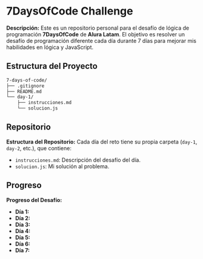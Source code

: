 # 7DaysOfCode Challenge

**Descripción:**
Este es un repositorio personal para el desafío de lógica de programación **7DaysOfCode** de **Alura Latam**. El objetivo es resolver un desafío de programación diferente cada día durante 7 días para mejorar mis habilidades en lógica y JavaScript.

## Estructura del Proyecto

```txt
7-days-of-code/
├── .gitignore
├── README.md
└── day-1/
    ├── instrucciones.md
    └── solucion.js
```

## Repositorio

**Estructura del Repositorio:**
Cada día del reto tiene su propia carpeta (`day-1`, `day-2`, etc.), que contiene:

- `instrucciones.md`: Descripción del desafío del día.
- `solucion.js`: Mi solución al problema.

## Progreso

**Progreso del Desafío:**

- **Día 1:**
- **Día 2:**
- **Día 3:**
- **Día 4:**
- **Día 5:**
- **Día 6:**
- **Día 7:**
